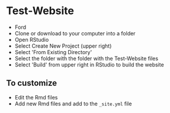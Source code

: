# Test-Website

* Ford
* Clone or download to your computer into a folder
* Open RStudio
* Select Create New Project (upper right)
* Select 'From Existing Directory'
* Select the folder with the folder with the Test-Website files
* Select 'Build' from upper right in RStudio to build the website

## To customize

* Edit the Rmd files
* Add new Rmd files and add to the `_site.yml` file
